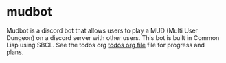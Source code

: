 # mudbot

Mudbot is a discord bot that allows users to play a MUD (Multi User Dungeon) on
a discord server with other users. This bot is built in Common Lisp using SBCL.
See the todos org [todos org file](org/todos.org) file for progress and plans.
